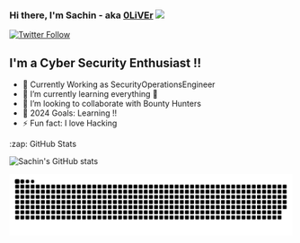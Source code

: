### Hi there, I'm Sachin - aka [0LiVEr](https://sachinoliver.github.io/) <img width="25px" src="/img/hand.gif" />

[![Twitter Follow](https://img.shields.io/twitter/follow/sachinoliver91?color=1DA1F2&logo=twitter&style=for-the-badge)](https://twitter.com/intent/follow?original_referer=https%3A%2F%2Fgithub.com%2Fsachinoliver91&screen_name=sachinoliver91)

## I'm a Cyber Security Enthusiast !!
- 🔭 Currently Working as SecurityOperationsEngineer
- 🌱 I’m currently learning everything 🤣
- 👯 I’m looking to collaborate with Bounty Hunters
- 🥅 2024 Goals: Learning !!
- ⚡ Fun fact: I love Hacking


<summary>:zap: GitHub Stats</summary>

![Sachin's GitHub stats](https://github-readme-stats.vercel.app/api?username=sachinoliver&theme=blue-green&show_icons=true)


<picture>
  <source media="(prefers-color-scheme: dark)" srcset="https://raw.githubusercontent.com/sachinoliver/sachinoliver/output/github-contribution-grid-snake-dark.svg">
  <source media="(prefers-color-scheme: light)" srcset="https://raw.githubusercontent.com/sachinoliver/sachinoliver/output/github-contribution-grid-snake.svg">
  <img alt="github contribution grid snake animation" src="https://raw.githubusercontent.com/sachinoliver/sachinoliver/output/github-contribution-grid-snake.svg">
</picture>




